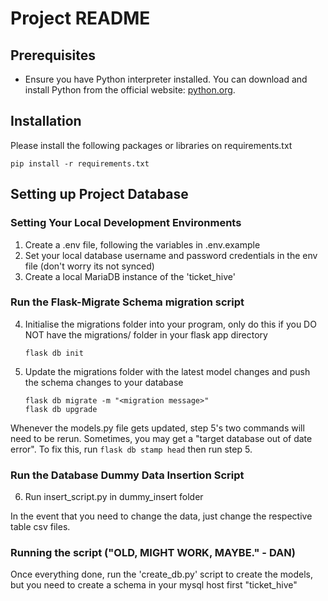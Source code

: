 # Project README

## Prerequisites

- Ensure you have Python interpreter installed. You can download and install Python from the official website: [python.org](https://www.python.org/downloads/).

## Installation

Please install the following packages or libraries on requirements.txt
```
pip install -r requirements.txt
```

## Setting up Project Database
### Setting Your Local Development Environments
1. Create a .env file, following the variables in .env.example
2. Set your local database username and password credentials in the env file
(don't worry its not synced)
3. Create a local MariaDB instance of the 'ticket_hive' 

### Run the Flask-Migrate Schema migration script
4. Initialise the migrations folder into your program, only do this if you DO NOT have the migrations/ folder in your flask app directory
    ``` 
    flask db init 
    ```
5. Update the migrations folder with the latest model changes and push the schema changes to your database
    ``` 
    flask db migrate -m "<migration message>"
    flask db upgrade 
    ```
Whenever the models.py file gets updated, step 5's two commands will need to be rerun.
Sometimes, you may get a "target database out of date error". To fix this, run ``` flask db stamp head ``` then run step 5. 

### Run the Database Dummy Data Insertion Script
6. Run insert_script.py in dummy_insert folder

In the event that you need to change the data, just change the respective table csv files.

### Running the script ("OLD, MIGHT WORK, MAYBE." - DAN)
Once everything done, run the 'create_db.py' script to create the models, but you need to create a schema in your mysql host first "ticket_hive"

